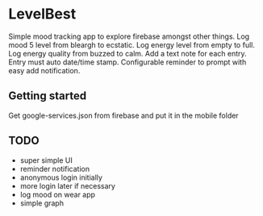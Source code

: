 # LevelBest
Simple mood tracking app to explore firebase amongst other things. Log mood 5 level from bleargh to ecstatic. Log energy level from empty to full. Log energy quality from buzzed to calm. Add a text note for each entry. Entry must auto date/time stamp. Configurable reminder to prompt with easy add notification.

## Getting started
Get google-services.json from firebase and put it in the mobile folder

## TODO
* super simple UI
* reminder notification
* anonymous login initially
* more login later if necessary
* log mood on wear app
* simple graph